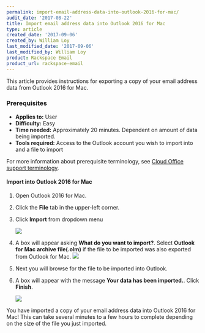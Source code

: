 ```yaml
---
permalink: import-email-address-data-into-outlook-2016-for-mac/
audit_date: '2017-08-22'
title: Import email address data into Outlook 2016 for Mac
type: article
created_date: '2017-09-06'
created_by: William Loy
last_modified_date: '2017-09-06'
last_modified_by: William Loy
product: Rackspace Email
product_url: rackspace-email
---
```


This article provides instructions for exporting a copy of your email address data from Outlook 2016 for Mac.

### Prerequisites

- **Applies to:** User
- **Difficulty:** Easy
- **Time needed:** Approximately 20 minutes. Dependent on amount of data being imported.
- **Tools required:**  Access to the Outlook account you wish to import into and a file to import

For more information about prerequisite terminology, see [Cloud Office support terminology](/how-to/cloud-office-support-terminology/).


#### Import into Outlook 2016 for Mac
1. Open Outlook 2016 for Mac.
1. Click the **File** tab in the upper-left corner.
2. Click **Import** from dropdown menu

    <img src="{% asset_path rackspace-email/export-email-address-into-outlook-2016-for-mac/file_options2016.png %}" />

3. A box will appear asking **What do you want to import?**. Select **Outlook for Mac archive file(.olm)** if the file to be imported was also exported from Outlook for Mac.
    <img src="{% asset_path rackspace-email/export-email-address-into-outlook-2016-for-mac/import_file_type2016.png %}" />

4. Next you will browse for the file to be imported into Outlook.
5. A box will appear with the message **Your data has been imported.**. Click **Finish**.

    <img src="{% asset_path rackspace-email/import-email-address-into-outlook-2016-for-mac/import_finish2016.png %}" />

You have imported a copy of your email address data into Outlook 2016 for Mac! This can take several minutes to a few hours to complete depending on the size of the file you just imported.
